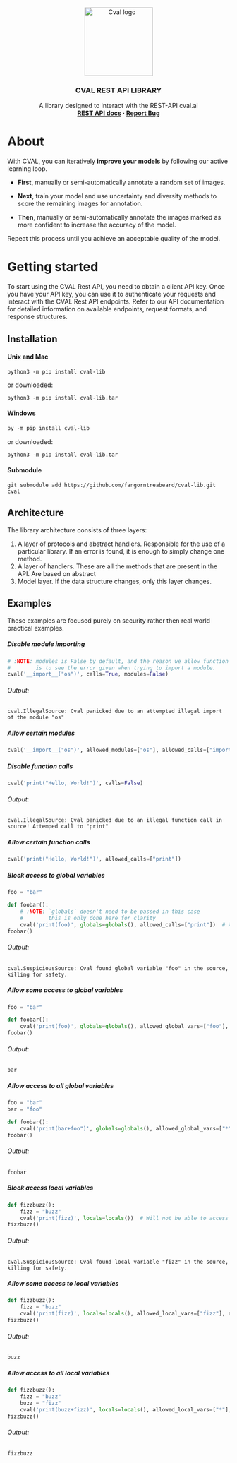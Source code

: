 <!-- TOP OF README ANCHOR -->
<a name="top"></a>

<!-- PROJECT LOGO -->
<br />
<div align="center">
  <p>
    <img src="https://github.com/fangorntreabeard/cval-lib/blob/main/logo/logo.jpg?raw=true" alt="Cval logo" width="155" height="155">
  </p>

<h3 align="center">CVAL REST API LIBRARY</h3>

  <p align="center">
    A library designed to interact with the REST-API cval.ai
    <br/>
    <b>
      <a href="https://cval.ai">REST API docs</a>
      ·
      <a href="https://github.com/fangorntreabeard/cval-lib/issues">Report Bug</a>
    </b>
  </p>
</div>

# About

With CVAL, you can iteratively **improve your models** by following our active learning loop.

* **First**, manually or semi-automatically annotate a random set of images.

* **Next**, train your model and use uncertainty and diversity methods to score the remaining images for annotation.

* **Then**, manually or semi-automatically annotate the images marked as more confident to increase the accuracy of the model.

Repeat this process until you achieve an acceptable quality of the model.

# Getting started

To start using the CVAL Rest API, you need to obtain a client API key. 
Once you have your API key, you can use it to authenticate your requests and interact with the CVAL Rest API endpoints. 
Refer to our API documentation for detailed information on available endpoints, request formats, and response structures.

## Installation

#### Unix and Mac
```shell
python3 -m pip install cval-lib
```
or downloaded:

```shell
python3 -m pip install cval-lib.tar
```

#### Windows
```powershell
py -m pip install cval-lib
```
or downloaded:
```shell
python3 -m pip install cval-lib.tar
```

#### Submodule
```shell
git submodule add https://github.com/fangorntreabeard/cval-lib.git cval
```
## Architecture
The library architecture consists of three layers:
1. A layer of protocols and abstract handlers. Responsible for the use of a particular library. If an error is found, it is enough to simply change one method.
2. A layer of handlers. These are all the methods that are present in the API. Are based on abstract
3. Model layer. If the data structure changes, only this layer changes.

## Examples
These examples are focused purely on security rather then real world practical examples.

##### Disable module importing
```python
# :NOTE: modules is False by default, and the reason we allow function calls
#        is to see the error given when trying to import a module.
cval('__import__("os")', calls=True, modules=False)
```

###### Output:
```text
cval.IllegalSource: Cval panicked due to an attempted illegal import of the module "os"
```

##### Allow certain modules
```python
cval('__import__("os")', allowed_modules=["os"], allowed_calls=["import"])
```

##### Disable function calls
```python
cval('print("Hello, World!")', calls=False)
```

###### Output:
```text
cval.IllegalSource: Cval panicked due to an illegal function call in source! Attemped call to "print"
```

##### Allow certain function calls
```python
cval('print("Hello, World!")', allowed_calls=["print"])
```

##### Block access to global variables
```python
foo = "bar"

def foobar():
    # :NOTE: `globals` doesn't need to be passed in this case
    #        this is only done here for clarity 
    cval('print(foo)', globals=globals(), allowed_calls=["print"])  # Will not be able to access "foo"
foobar()
```

###### Output:
```text
cval.SuspiciousSource: Cval found global variable "foo" in the source, killing for safety.
```

##### Allow some access to global variables
```python
foo = "bar"

def foobar():
    cval('print(foo)', globals=globals(), allowed_global_vars=["foo"], allowed_calls=["print"])
foobar()
```

###### Output:
```text
bar
```

##### Allow access to all global variables
```python
foo = "bar"
bar = "foo"

def foobar():
    cval('print(bar+foo")', globals=globals(), allowed_global_vars=["*"], allowed_calls=["print"])
foobar()
```

###### Output:
```text
foobar
```

##### Block access local variables
```python
def fizzbuzz():
    fizz = "buzz"
    cval('print(fizz)', locals=locals())  # Will not be able to access "fizz"
fizzbuzz()
```

###### Output:
```text
cval.SuspiciousSource: Cval found local variable "fizz" in the source, killing for safety.
```

##### Allow some access to local variables
```python
def fizzbuzz():
    fizz = "buzz"
    cval('print(fizz)', locals=locals(), allowed_local_vars=["fizz"], allowed_calls=["print"])
fizzbuzz()
```

###### Output:
```text
buzz
```

##### Allow access to all local variables
```python
def fizzbuzz():
    fizz = "buzz"
    buzz = "fizz"
    cval('print(buzz+fizz)', locals=locals(), allowed_local_vars=["*"], allowed_calls=["print"])
fizzbuzz()
```

###### Output:
```text
fizzbuzz
```